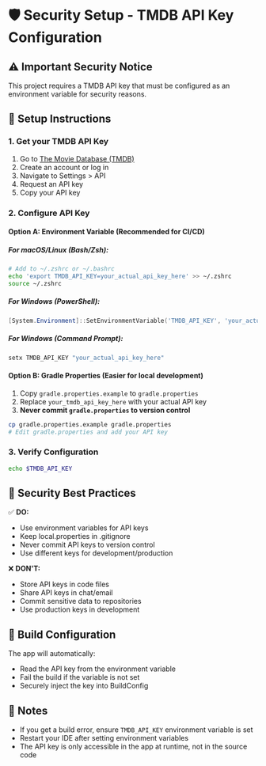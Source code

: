 # 🛡️ Security Setup - TMDB API Key Configuration

## ⚠️ Important Security Notice
This project requires a TMDB API key that must be configured as an environment variable for security reasons.

## 🔧 Setup Instructions

### 1. Get your TMDB API Key
1. Go to [The Movie Database (TMDB)](https://www.themoviedb.org/)
2. Create an account or log in
3. Navigate to Settings > API
4. Request an API key
5. Copy your API key

### 2. Configure API Key

#### Option A: Environment Variable (Recommended for CI/CD)

##### For macOS/Linux (Bash/Zsh):
```bash
# Add to ~/.zshrc or ~/.bashrc
echo 'export TMDB_API_KEY=your_actual_api_key_here' >> ~/.zshrc
source ~/.zshrc
```

##### For Windows (PowerShell):
```powershell
[System.Environment]::SetEnvironmentVariable('TMDB_API_KEY', 'your_actual_api_key_here', 'User')
```

##### For Windows (Command Prompt):
```cmd
setx TMDB_API_KEY "your_actual_api_key_here"
```

#### Option B: Gradle Properties (Easier for local development)

1. Copy `gradle.properties.example` to `gradle.properties`
2. Replace `your_tmdb_api_key_here` with your actual API key
3. **Never commit `gradle.properties` to version control**

```bash
cp gradle.properties.example gradle.properties
# Edit gradle.properties and add your API key
```

### 3. Verify Configuration
```bash
echo $TMDB_API_KEY
```

## 🚨 Security Best Practices

✅ **DO:**
- Use environment variables for API keys
- Keep local.properties in .gitignore
- Never commit API keys to version control
- Use different keys for development/production

❌ **DON'T:**
- Store API keys in code files
- Share API keys in chat/email
- Commit sensitive data to repositories
- Use production keys in development

## 🔧 Build Configuration

The app will automatically:
- Read the API key from the environment variable
- Fail the build if the variable is not set
- Securely inject the key into BuildConfig

## 📝 Notes

- If you get a build error, ensure `TMDB_API_KEY` environment variable is set
- Restart your IDE after setting environment variables
- The API key is only accessible in the app at runtime, not in the source code